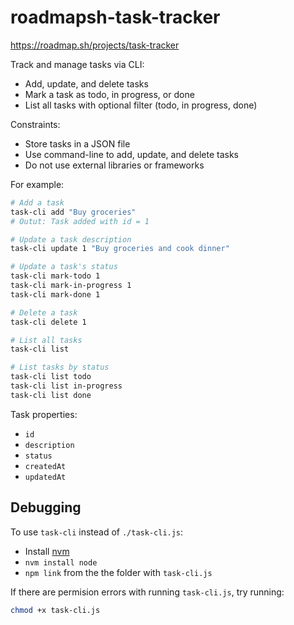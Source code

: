 # roadmapsh-task-tracker
https://roadmap.sh/projects/task-tracker

Track and manage tasks via CLI:
- Add, update, and delete tasks
- Mark a task as todo, in progress, or done
- List all tasks with optional filter (todo, in progress, done)

Constraints:
- Store tasks in a JSON file
- Use command-line to add, update, and delete tasks
- Do not use external libraries or frameworks

For example:
```sh
# Add a task
task-cli add "Buy groceries"
# Outut: Task added with id = 1

# Update a task description
task-cli update 1 "Buy groceries and cook dinner"

# Update a task's status
task-cli mark-todo 1
task-cli mark-in-progress 1
task-cli mark-done 1

# Delete a task
task-cli delete 1

# List all tasks
task-cli list

# List tasks by status
task-cli list todo
task-cli list in-progress
task-cli list done
```

Task properties:
- `id`
- `description`
- `status`
- `createdAt`
- `updatedAt`

## Debugging
To use `task-cli` instead of `./task-cli.js`:
- Install [nvm](https://github.com/nvm-sh/nvm)
- `nvm install node`
- `npm link` from the the folder with `task-cli.js`

If there are permision errors with running `task-cli.js`, try running:
```sh
chmod +x task-cli.js
```
